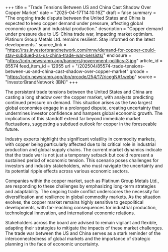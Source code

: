 +++
title = "Trade Tensions Between US and China Cast Shadow Over Copper Market"
date = "2025-04-17T14:10:16Z"
draft = false
summary = "The ongoing trade dispute between the United States and China is expected to keep copper demand under pressure, affecting global economic growth and industrial production."
description = "Copper demand under pressure due to US-China trade war, impacting market optimism. Platinum Group Metals Ltd. remains resilient. Stay informed on the latest developments."
source_link = "https://rss.investorbrandnetwork.com/mnw/demand-for-copper-could-stay-subdued-as-us-china-trade-war-persists/"
enclosure = "https://cdn.newsramp.app/banners/government-politics-3.jpg"
article_id = 85574
feed_item_id = 12955
url = "/202504/85574-trade-tensions-between-us-and-china-cast-shadow-over-copper-market"
qrcode = "https://cdn.newsramp.app/ibn/qrcode/254/17/ricegNAf.webp"
source = "InvestorBrandNetwork (IBN)"
+++

<p>The persistent trade tensions between the United States and China are casting a long shadow over the copper market, with analysts predicting continued pressure on demand. This situation arises as the two largest global economies engage in a prolonged dispute, creating uncertainty that undermines investor confidence and hampers global economic growth. The implications of this standoff extend far beyond immediate market fluctuations, suggesting a subdued outlook for copper in the foreseeable future.</p><p>Industry experts highlight the significant volatility in commodity markets, with copper being particularly affected due to its critical role in industrial production and global supply chains. The current market dynamics indicate that the trade war is not just a temporary setback but could represent a sustained period of economic tension. This scenario poses challenges for investors and industry stakeholders, who must navigate the uncertainty and its potential ripple effects across various economic sectors.</p><p>Companies within the copper market, such as Platinum Group Metals Ltd., are responding to these challenges by emphasizing long-term strategies and adaptability. The ongoing trade conflict underscores the necessity for diversification and resilience in global commodity markets. As the situation evolves, the copper market remains highly sensitive to geopolitical developments, with far-reaching consequences for industrial production, technological innovation, and international economic relations.</p><p>Stakeholders across the board are advised to remain vigilant and flexible, adapting their strategies to mitigate the impacts of these market challenges. The trade war between the US and China serves as a stark reminder of the interconnectedness of global markets and the importance of strategic planning in the face of economic uncertainty.</p>